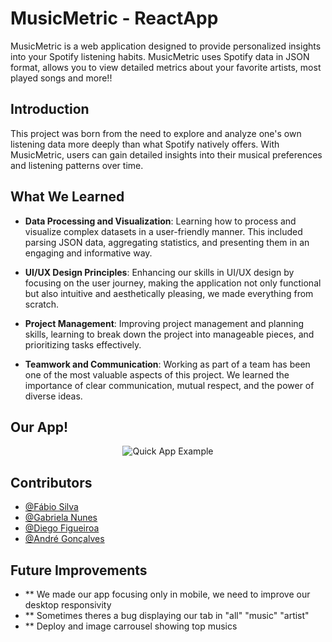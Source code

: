 # MusicMetric - ReactApp

MusicMetric is a web application designed to provide personalized insights into your Spotify listening habits. MusicMetric uses Spotify data in JSON format, allows you to view detailed metrics about your favorite artists, most played songs and more!!

## Introduction

This project was born from the need to explore and analyze one's own listening data more deeply than what Spotify natively offers. With MusicMetric, users can gain detailed insights into their musical preferences and listening patterns over time.

## What We Learned

- **Data Processing and Visualization**: Learning how to process and visualize complex datasets in a user-friendly manner. This included parsing JSON data, aggregating statistics, and presenting them in an engaging and informative way.

- **UI/UX Design Principles**: Enhancing our skills in UI/UX design by focusing on the user journey, making the application not only functional but also intuitive and aesthetically pleasing, we made everything from scratch.

- **Project Management**: Improving project management and planning skills, learning to break down the project into manageable pieces, and prioritizing tasks effectively.

- **Teamwork and Communication**: Working as part of a team has been one of the most valuable aspects of this project. We learned the importance of clear communication, mutual respect, and the power of diverse ideas.

## Our App!

<p align="center">
  <img src="https://media.giphy.com/media/v1.Y2lkPTc5MGI3NjExZmsxNjZ0OWk1dm9qNGppaW54cDBjbGhqODQ4dGtkOXBld2I1bW9lYyZlcD12MV9pbnRlcm5hbF9naWZfYnlfaWQmY3Q9Zw/vatWBiVlY4XRGzYbcv/giphy.gif" alt="Quick App Example">
</p>

## Contributors

- [@Fábio Silva](https://github.com/FabioTorresSilva)
- [@Gabriela Nunes](https://github.com/gabrielasnunes)
- [@Diego Figueiroa](https://github.com/Diegofigueiroa)
- [@André Gonçalves](https://github.com/DrowsyFever)

## Future Improvements
- ** We made our app focusing only in mobile, we need to improve our desktop responsivity
- ** Sometimes theres a bug displaying our tab in "all" "music" "artist"
- ** Deploy and image carrousel showing top musics





